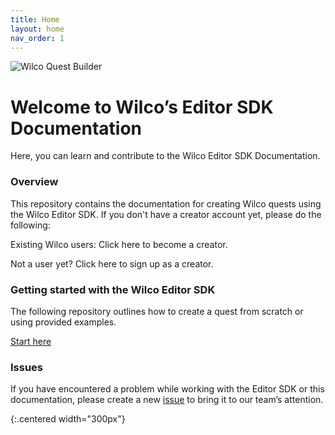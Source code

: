 ```yaml
---
title: Home
layout: home
nav_order: 1
---
```

![Wilco Quest Builder]

# Welcome to Wilco’s Editor SDK Documentation

Here, you can learn and contribute to the Wilco Editor SDK Documentation.

### **Overview**
This repository contains the documentation for creating Wilco quests using the Wilco Editor SDK. If you don't have a creator account yet, please do the following:

Existing Wilco users: Click here to become a creator.

Not a user yet? Click here to sign up as a creator.

### **Getting started with the Wilco Editor SDK**
The following repository outlines how to create a quest from scratch or using provided examples.

[Start here](https://github.com/trywilco/wilcosdk/blob/main/questcreation.md)

### **Issues**
If you have encountered a problem while working with the Editor SDK or this documentation, please create a new [issue](https://github.com/trywilco/wilcosdk/issues) to bring it to our team’s attention. 

[Wilco Quest Builder]: https://user-images.githubusercontent.com/108607031/195384783-a098d06e-fa09-4463-a9ec-4de5122d704e.png
{:.centered width="300px"}